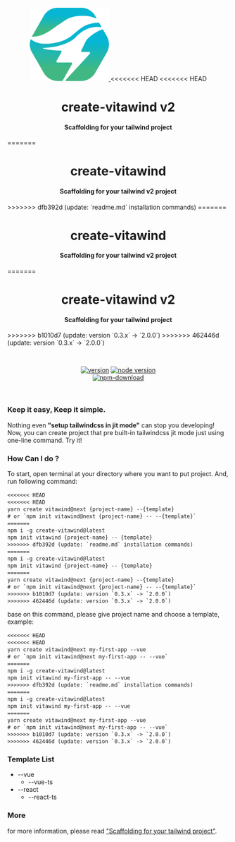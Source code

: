 <p align="center">
  <a href="https://github.com/huibizhang/vitawind/tree/v1.x/packages/create-vitawind" target="_blank" rel="noopener noreferrer">
    <img width="180" src="./vitawind_pack.svg" alt="vitawind pack logo">
  </a>
<<<<<<< HEAD
<<<<<<< HEAD
  <h1 align="center">create-vitawind v2</h1>
  <h4 align="center">Scaffolding for your tailwind project</h4>
=======
  <h1 align="center">create-vitawind</h1>
  <h4 align="center">Scaffolding for your tailwind v2 project</h4>
>>>>>>> dfb392d (update: `readme.md` installation commands)
=======
  <h1 align="center">create-vitawind</h1>
  <h4 align="center">Scaffolding for your tailwind v2 project</h4>
=======
  <h1 align="center">create-vitawind v2</h1>
  <h4 align="center">Scaffolding for your tailwind project</h4>
>>>>>>> b1010d7 (update: version `0.3.x` -> `2.0.0`)
>>>>>>> 462446d (update: version `0.3.x` -> `2.0.0`)
</p>

<br>
<p align="center">
  <span>
    <a href="https://npmjs.com/package/vite"><img src="https://img.shields.io/npm/v/create-vitawind?style=flat-square" alt="version"></a>
    <a href="https://nodejs.org/en/about/releases/"><img src="https://img.shields.io/node/v/create-vitawind?style=flat-square" alt="node version"></a>
    <br>
    <a href="https://nodejs.org/en/about/releases/"><img src="https://img.shields.io/npm/dt/create-vitawind?style=flat-square" alt="npm-download"></a>
  </span>

</p>
<br/>

### Keep it easy, Keep it simple.
Nothing even **"setup tailwindcss in jit mode"** can stop you developing! Now, you can create project that pre built-in tailwindcss jit mode just using one-line command. Try it!

### How Can I do ?

To start, open terminal at your directory where you want to put project. And, run following command:

```shell
<<<<<<< HEAD
<<<<<<< HEAD
yarn create vitawind@next {project-name} --{template}
# or `npm init vitawind@next {project-name} -- --{template}`
=======
npm i -g create-vitawind@latest
npm init vitawind {project-name} -- {template}
>>>>>>> dfb392d (update: `readme.md` installation commands)
=======
npm i -g create-vitawind@latest
npm init vitawind {project-name} -- {template}
=======
yarn create vitawind@next {project-name} --{template}
# or `npm init vitawind@next {project-name} -- --{template}`
>>>>>>> b1010d7 (update: version `0.3.x` -> `2.0.0`)
>>>>>>> 462446d (update: version `0.3.x` -> `2.0.0`)
```
base on this command, please give project name and choose a template, example:

```shell
<<<<<<< HEAD
<<<<<<< HEAD
yarn create vitawind@next my-first-app --vue
# or `npm init vitawind@next my-first-app -- --vue`
=======
npm i -g create-vitawind@latest
npm init vitawind my-first-app -- --vue
>>>>>>> dfb392d (update: `readme.md` installation commands)
=======
npm i -g create-vitawind@latest
npm init vitawind my-first-app -- --vue
=======
yarn create vitawind@next my-first-app --vue
# or `npm init vitawind@next my-first-app -- --vue`
>>>>>>> b1010d7 (update: version `0.3.x` -> `2.0.0`)
>>>>>>> 462446d (update: version `0.3.x` -> `2.0.0`)
```

### Template List
- --vue
  - --vue-ts
- --react
  - --react-ts

### More
for more information, please read ["Scaffolding for your tailwind project"](https://vitawind.vercel.app/scaffolding/).
